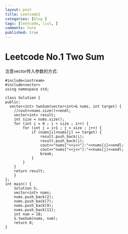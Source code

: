 ```yaml
---
layout: post
title: Leetcode1
categories: [blog ]
tags: [leetcode, list, ]
comments: ture 
published: true  
---
```



# Leetcode No.1 Two Sum <br/>
注意vector传入参数的方式:

	#include<iostream>
	#include<vector>
	using namespace std;

	class Solution {
	public:
   	  vector<int> twoSum(vector<int>& nums, int target) {
        //cout<<nums.size()<<endl;
        vector<int> result;
        int size = nums.size();
        for (int i = 0 ; i < size ; i++) {
            for (int j = i+1 ; j < size ; j++) {
                if (nums[i]+nums[j] == target) {
                    result.push_back(i);
                    result.push_back(j);
                    cout<<"nums["<<i<<"]:"<<nums[i]<<endl;
                    cout<<"nums["<<j<<"]:"<<nums[j]<<endl;
                    break;
                }
            }
        }
    	return result;
    	}
	};
	int main() {
    	Solution S;
    	vector<int> nums;
    	nums.push_back(2);
    	nums.push_back(7);
    	nums.push_back(9);
    	nums.push_back(11);
    	int num = 18;
    	S.twoSum(nums, num);
    	return 0;
 	}